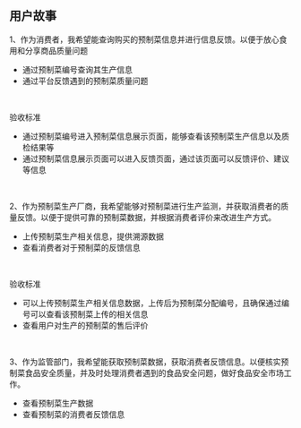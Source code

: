 ## 用户故事

1、作为消费者，我希望能查询购买的预制菜信息并进行信息反馈。以便于放心食用和分享商品质量问题 
- 通过预制菜编号查询其生产信息
- 通过平台反馈遇到的预制菜质量问题
<br/>

验收标准 
- 通过预制菜编号进入预制菜信息展示页面，能够查看该预制菜生产信息以及质检结果等
- 通过预制菜信息展示页面可以进入反馈页面，通过该页面可以反馈评价、建议等信息

<br/>

2、作为预制菜生产厂商，我希望能够对预制菜进行生产监测，并获取消费者的质量反馈。以便于提供可靠的预制菜数据，并根据消费者评价来改进生产方式。
- 上传预制菜生产相关信息，提供溯源数据
- 查看消费者对于预制菜的反馈信息
<br/>

验收标准
- 可以上传预制菜生产相关信息数据，上传后为预制菜分配编号，且确保通过编号可以查看该预制菜上传的相关信息
- 查看用户对生产的预制菜的售后评价

<br/>

3、作为监管部门，我希望能获取预制菜数据，获取消费者反馈信息。以便核实预制菜食品安全质量，并及时处理消费者遇到的食品安全问题，做好食品安全市场工作。
- 查看预制菜生产数据
- 查看预制菜的消费者反馈信息
<br/>
